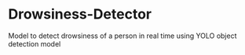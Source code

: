 # Drowsiness-Detector
Model to detect drowsiness of a person in real time using YOLO object detection model
